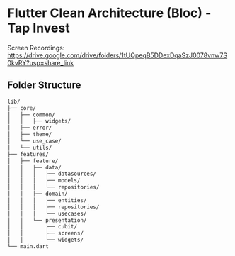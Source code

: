 # Flutter Clean Architecture (Bloc) - Tap Invest

Screen Recordings: https://drive.google.com/drive/folders/1tUQpeqB5DDexDqaSzJ0078vnw7S0kvRY?usp=share_link


## Folder Structure
```bash
lib/
├── core/
│   ├── common/
│   │   ├── widgets/
│   ├── error/
│   ├── theme/
│   └── use_case/
│   └── utils/
├── features/
│   ├── feature/
│   │   ├── data/
│   │   │   ├── datasources/
│   │   │   ├── models/
│   │   │   └── repositories/
│   │   ├── domain/
│   │   │   ├── entities/
│   │   │   ├── repositories/
│   │   │   └── usecases/
│   │   └── presentation/
│   │       ├── cubit/
│   │       ├── screens/
│   │       └── widgets/
└── main.dart
``` 
